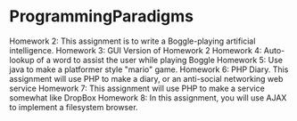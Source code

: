 ProgrammingParadigms
====================
Homework 2: This assignment is to write a Boggle-playing artificial intelligence. 
Homework 3: GUI Version of Homework 2
Homework 4: Auto-lookup of a word to assist the user while playing Boggle
Homework 5: Use java to make a platformer style "mario" game.
Homework 6: PHP Diary. This assignment will use PHP to make a diary, or an anti-social networking web service
Homework 7: This assignment will use PHP to make a service somewhat like DropBox
Homework 8: In this assignment, you will use AJAX to implement a filesystem browser.
